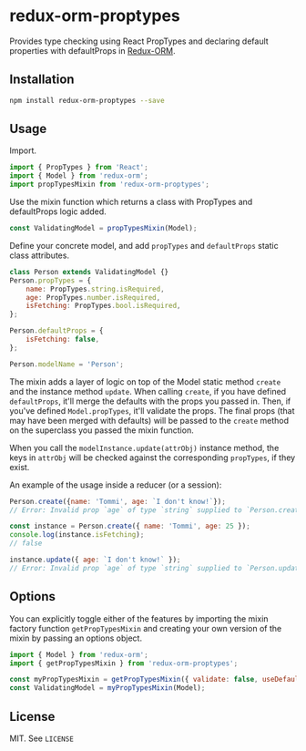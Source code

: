 redux-orm-proptypes
===============

Provides type checking using React PropTypes and declaring default properties with defaultProps in [Redux-ORM](https://github.com/tommikaikkonen/redux-orm). 

## Installation

```bash
npm install redux-orm-proptypes --save
```

## Usage

Import.

```javascript
import { PropTypes } from 'React';
import { Model } from 'redux-orm';
import propTypesMixin from 'redux-orm-proptypes';
```

Use the mixin function which returns a class with PropTypes and defaultProps logic added.

```javascript
const ValidatingModel = propTypesMixin(Model);
```

Define your concrete model, and add `propTypes` and `defaultProps` static class attributes.

```javascript
class Person extends ValidatingModel {}
Person.propTypes = {
    name: PropTypes.string.isRequired,
    age: PropTypes.number.isRequired,
    isFetching: PropTypes.bool.isRequired,
};

Person.defaultProps = {
    isFetching: false,
};

Person.modelName = 'Person';
```

The mixin adds a layer of logic on top of the Model static method `create` and the instance method `update`. When calling `create`, if you have defined `defaultProps`, it'll merge the defaults with the props you passed in. Then, if you've defined `Model.propTypes`, it'll validate the props. The final props (that may have been merged with defaults) will be passed to the `create` method on the superclass you passed the mixin function.

When you call the `modelInstance.update(attrObj)` instance method, the keys in `attrObj` will be checked against the corresponding `propTypes`, if they exist.

An example of the usage inside a reducer (or a session):

```javascript
Person.create({name: 'Tommi', age: `I don't know!`});
// Error: Invalid prop `age` of type `string` supplied to `Person.create`, expected `number`.

const instance = Person.create({ name: 'Tommi', age: 25 });
console.log(instance.isFetching);
// false

instance.update({ age: `I don't know!` });
// Error: Invalid prop `age` of type `string` supplied to `Person.update`, expected `number`.
```

## Options

You can explicitly toggle either of the features by importing the mixin factory function `getPropTypesMixin` and creating your own version of the mixin by passing an options object.

```javascript
import { Model } from 'redux-orm';
import { getPropTypesMixin } from 'redux-orm-proptypes';

const myPropTypesMixin = getPropTypesMixin({ validate: false, useDefaults: true});
const ValidatingModel = myPropTypesMixin(Model);
```

## License

MIT. See `LICENSE`